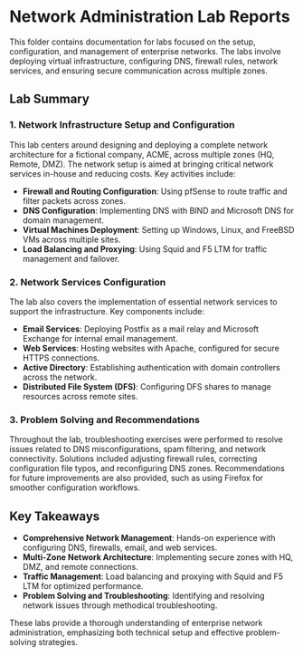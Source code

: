 
# Network Administration Lab Reports

This folder contains documentation for labs focused on the setup, configuration, and management of enterprise networks. The labs involve deploying virtual infrastructure, configuring DNS, firewall rules, network services, and ensuring secure communication across multiple zones. 

## Lab Summary

### 1. Network Infrastructure Setup and Configuration
This lab centers around designing and deploying a complete network architecture for a fictional company, ACME, across multiple zones (HQ, Remote, DMZ). The network setup is aimed at bringing critical network services in-house and reducing costs. Key activities include:
- **Firewall and Routing Configuration**: Using pfSense to route traffic and filter packets across zones.
- **DNS Configuration**: Implementing DNS with BIND and Microsoft DNS for domain management.
- **Virtual Machines Deployment**: Setting up Windows, Linux, and FreeBSD VMs across multiple sites.
- **Load Balancing and Proxying**: Using Squid and F5 LTM for traffic management and failover.

### 2. Network Services Configuration
The lab also covers the implementation of essential network services to support the infrastructure. Key components include:
- **Email Services**: Deploying Postfix as a mail relay and Microsoft Exchange for internal email management.
- **Web Services**: Hosting websites with Apache, configured for secure HTTPS connections.
- **Active Directory**: Establishing authentication with domain controllers across the network.
- **Distributed File System (DFS)**: Configuring DFS shares to manage resources across remote sites.

### 3. Problem Solving and Recommendations
Throughout the lab, troubleshooting exercises were performed to resolve issues related to DNS misconfigurations, spam filtering, and network connectivity. Solutions included adjusting firewall rules, correcting configuration file typos, and reconfiguring DNS zones. Recommendations for future improvements are also provided, such as using Firefox for smoother configuration workflows.

## Key Takeaways
- **Comprehensive Network Management**: Hands-on experience with configuring DNS, firewalls, email, and web services.
- **Multi-Zone Network Architecture**: Implementing secure zones with HQ, DMZ, and remote connections.
- **Traffic Management**: Load balancing and proxying with Squid and F5 LTM for optimized performance.
- **Problem Solving and Troubleshooting**: Identifying and resolving network issues through methodical troubleshooting.

These labs provide a thorough understanding of enterprise network administration, emphasizing both technical setup and effective problem-solving strategies.
